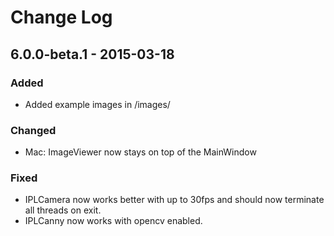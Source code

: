 # Change Log

## 6.0.0-beta.1 - 2015-03-18
### Added
- Added example images in /images/

### Changed
- Mac: ImageViewer now stays on top of the MainWindow

### Fixed
- IPLCamera now works better with up to 30fps and should now terminate all threads on exit.
- IPLCanny now works with opencv enabled.
